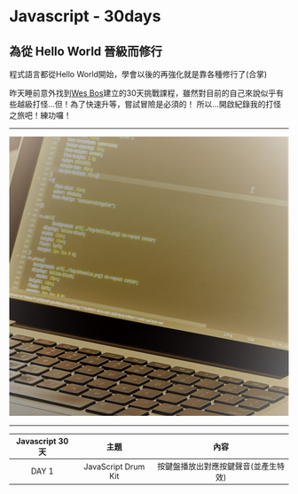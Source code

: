 # Javascript - 30days


## 為從 Hello World 晉級而修行


程式語言都從Hello World開始，學會以後的再強化就是靠各種修行了(合掌)


昨天睡前意外找到[Wes Bos](https://javascript30.com/)建立的30天挑戰課程，雖然對目前的自己來說似乎有些越級打怪...但！為了快速升等，嘗試冒險是必須的！
所以...開啟紀錄我的打怪之旅吧！練功囉！


---


![每天寫扣練等](coding-computer.jpg)


---


| Javascript 30天   |        主題         |                 內容                    |
|:--:|:--:|:--:| 
|       DAY 1       | JavaScript Drum Kit |   按鍵盤播放出對應按鍵聲音(並產生特效)   |

